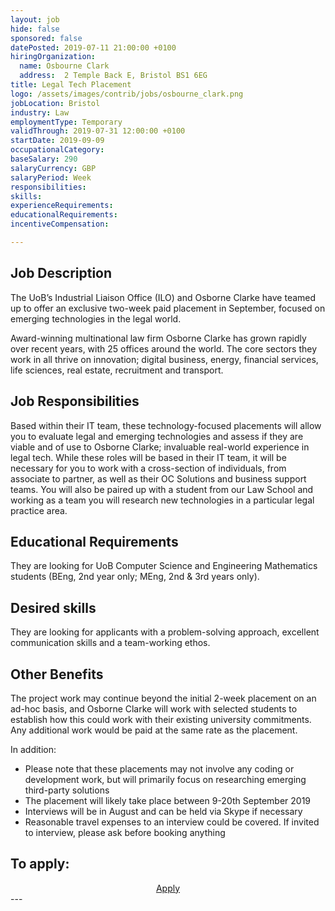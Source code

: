 ```yaml
---
layout: job
hide: false
sponsored: false
datePosted: 2019-07-11 21:00:00 +0100
hiringOrganization:
  name: Osbourne Clark
  address:  2 Temple Back E, Bristol BS1 6EG
title: Legal Tech Placement
logo: /assets/images/contrib/jobs/osbourne_clark.png
jobLocation: Bristol
industry: Law
employmentType: Temporary
validThrough: 2019-07-31 12:00:00 +0100
startDate: 2019-09-09
occupationalCategory:
baseSalary: 290
salaryCurrency: GBP
salaryPeriod: Week
responsibilities:
skills:
experienceRequirements:
educationalRequirements:
incentiveCompensation:

---
```


## Job Description
The UoB’s Industrial Liaison Office (ILO) and Osborne Clarke have teamed up to offer an exclusive two-week paid placement in September, focused on emerging technologies in the legal world.

Award-winning multinational law firm Osborne Clarke has grown rapidly over recent years, with 25 offices around the world. The core sectors they work in all thrive on innovation; digital business, energy, financial services, life sciences, real estate, recruitment and transport.

## Job Responsibilities
Based within their IT team, these technology-focused placements will allow you to evaluate legal and emerging technologies and assess if they are viable and of use to Osborne Clarke; invaluable real-world experience in legal tech. While these roles will be based in their IT team, it will be necessary for you to work with a cross-section of individuals, from associate to partner, as well as their OC Solutions and business support teams. You will also be paired up with a student from our Law School and working as a team you will research new technologies in a particular legal practice area.

## Educational Requirements
They are looking for UoB Computer Science and Engineering Mathematics students (BEng, 2nd year only; MEng, 2nd & 3rd years only).

## Desired skills
They are looking for applicants with a problem-solving approach, excellent communication skills and a team-working ethos.

## Other Benefits

The project work may continue beyond the initial 2-week placement on an ad-hoc basis, and Osborne Clarke will work with selected students to establish how this could work with their existing university commitments. Any additional work would be paid at the same rate as the placement.

In addition:
 
* Please note that these placements may not involve any coding or development work, but will primarily focus on researching emerging third-party solutions
* The placement will likely take place between 9-20th September 2019
* Interviews will be in August and can be held via Skype if necessary
* Reasonable travel expenses to an interview could be covered. If invited to interview, please ask before booking anything



## To apply:

<div class="to-apply" style="text-align: center">
  <a class="btn btn--dark" style="margin: 20px" href="https://fsr.cvmailuk.com/osborneclarkefuturetrainees/main.cfm?page=jobSpecific&jobId=45070&rcd=28008&queryString=srxksl%3D1&srxksl=1">
    Apply
  </a>
</div>
---
